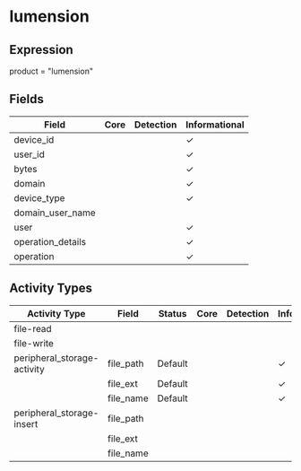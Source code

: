 lumension
=========

Expression
----------

product = "lumension"

Fields
------

| Field             | Core | Detection | Informational |
| ----------------- | ---- | --------- | ------------- |
| device_id         |      |           | &#10003;      |
| user_id           |      |           | &#10003;      |
| bytes             |      |           | &#10003;      |
| domain            |      |           | &#10003;      |
| device_type       |      |           | &#10003;      |
| domain_user_name  |      |           |               |
| user              |      |           | &#10003;      |
| operation_details |      |           | &#10003;      |
| operation         |      |           | &#10003;      |

Activity Types
--------------

| Activity Type               | Field     | Status  | Core | Detection | Informational |
| --------------------------- | --------- | ------- | ---- | --------- | ------------- |
| file-read                   |           |         |      |           |               |
| file-write                  |           |         |      |           |               |
| peripheral_storage-activity | file_path | Default |      |           | &#10003;      |
|                             | file_ext  | Default |      |           | &#10003;      |
|                             | file_name | Default |      |           | &#10003;      |
| peripheral_storage-insert   | file_path |         |      |           |               |
|                             | file_ext  |         |      |           |               |
|                             | file_name |         |      |           |               |

